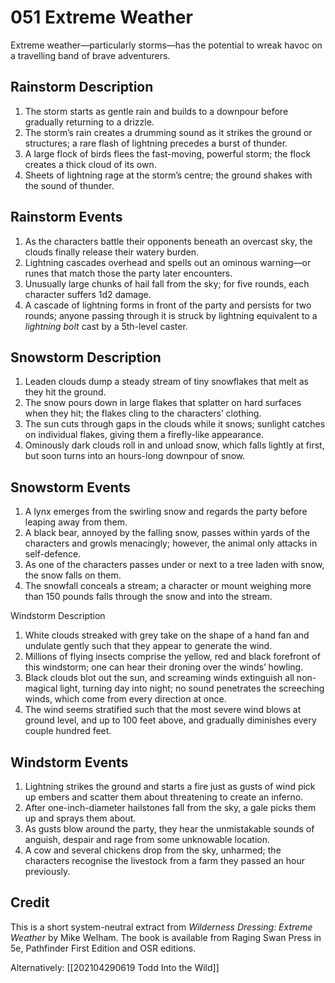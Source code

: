 # 051 Extreme Weather
Extreme weather—particularly storms—has the potential to wreak havoc on a travelling band of brave adventurers.




## Rainstorm Description

1. The storm starts as gentle rain and builds to a downpour before gradually returning to a drizzle.
2. The storm’s rain creates a drumming sound as it strikes the ground or structures; a rare flash of lightning precedes a burst of thunder.
3. A large flock of birds flees the fast-moving, powerful storm; the flock creates a thick cloud of its own.
4. Sheets of lightning rage at the storm’s centre; the ground shakes with the sound of thunder.

## Rainstorm Events

1. As the characters battle their opponents beneath an overcast sky, the clouds finally release their watery burden.
2. Lightning cascades overhead and spells out an ominous warning—or runes that match those the party later encounters.
3. Unusually large chunks of hail fall from the sky; for five rounds, each character suffers 1d2 damage.
4. A cascade of lightning forms in front of the party and persists for two rounds; anyone passing through it is struck by lightning equivalent to a *lightning bolt* cast by a 5th-level caster.

## Snowstorm Description

1. Leaden clouds dump a steady stream of tiny snowflakes that melt as they hit the ground.
2. The snow pours down in large flakes that splatter on hard surfaces when they hit; the flakes cling to the characters’ clothing.
3. The sun cuts through gaps in the clouds while it snows; sunlight catches on individual flakes, giving them a firefly-like appearance.
4. Ominously dark clouds roll in and unload snow, which falls lightly at first, but soon turns into an hours-long downpour of snow.

## Snowstorm Events

1. A lynx emerges from the swirling snow and regards the party before leaping away from them.
2. A black bear, annoyed by the falling snow, passes within yards of the characters and growls menacingly; however, the animal only attacks in self-defence.
3. As one of the characters passes under or next to a tree laden with snow, the snow falls on them.
4. The snowfall conceals a stream; a character or mount weighing more than 150 pounds falls through the snow and into the stream.

Windstorm Description

1. White clouds streaked with grey take on the shape of a hand fan and undulate gently such that they appear to generate the wind.
2. Millions of flying insects comprise the yellow, red and black forefront of this windstorm; one can hear their droning over the winds’ howling.
3. Black clouds blot out the sun, and screaming winds extinguish all non-magical light, turning day into night; no sound penetrates the screeching winds, which come from every direction at once.
4. The wind seems stratified such that the most severe wind blows at ground level, and up to 100 feet above, and gradually diminishes every couple hundred feet.

## Windstorm Events

1. Lightning strikes the ground and starts a fire just as gusts of wind pick up embers and scatter them about threatening to create an inferno.
2. After one-inch-diameter hailstones fall from the sky, a gale picks them up and sprays them about.
3. As gusts blow around the party, they hear the unmistakable sounds of anguish, despair and rage from some unknowable location.
4. A cow and several chickens drop from the sky, unharmed; the characters recognise the livestock from a farm they passed an hour previously.

## Credit
This is a short system-neutral extract from *Wilderness Dressing: Extreme Weather* by Mike Welham. The book is available from Raging Swan Press in 5e, Pathfinder First Edition and OSR editions.


Alternatively: [[202104290619 Todd Into the Wild]]

